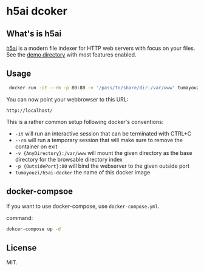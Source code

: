 # h5ai dcoker

## What's is h5ai

[h5ai](https://larsjung.de/h5ai/) is a modern file indexer for HTTP web servers with focus on your files.  
See the [demo directory](https://larsjung.de/h5ai/demo/) with most features enabled.

## Usage
```sh
 docker run -it --rm -p 80:80 -v '/pass/to/share/dir:/var/www' tumayouzi/h5ai-docker
```
You can now point your webbrowser to this URL:
```
http://localhost/
```

This is a rather common setup following docker's conventions:

 - `-it` will run an interactive session that can be terminated with CTRL+C
 - `--rm` will run a temporary session that will make sure to remove the container on exit
 - `-v {AnyDirectory}:/var/www` will mount the given directory as the base directory for the browsable directory index
 - `-p {OutsidePort}:80` will bind the webserver to the given outside port
 - `tumayouzi/h5ai-docker` the name of this docker image

## docker-compsoe

If you want to use docker-compose, use `docker-compose.yml`.  

command:
```sh
dokcer-compose up -d
```

## License

MIT.
